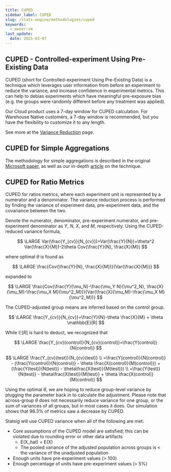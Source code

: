 ```yaml
---
title: CUPED
sidebar_label: CUPED
slug: /stats-engine/methodologies/cuped
keywords:
  - owner:vm
last_update:
  date: 2025-03-07
---
```


## CUPED - Controlled-experiment Using Pre-Existing Data

CUPED (short for Controlled-experiment Using Pre-Existing Data) is a technique which leverages user information from before an experiment to reduce the variance, and increase confidence in experimental metrics. This can help to debias experiments which have meaningful pre-exposure bias (e.g. the groups were randomly different before any treatment was applied).

Our Cloud product uses a 7-day window for CUPED calculation. For Warehouse Native customers, a 7-day window is recommended, but you have the flexibility to customize it to any length.

See more at the [Variance Reduction](../variance-reduction.md) page.

## CUPED for Simple Aggregations

The methodology for simple aggregations is described in the original [Microsoft paper](https://www.exp-platform.com/Documents/2013-02-CUPED-ImprovingSensitivityOfControlledExperiments.pdf), as well as our in-depth [article](https://www.statsig.com/blog/cuped) on the technique.

## CUPED for Ratio Metrics

CUPED for ratios metrics, where each experiment unit is represented by a numerator and a denominator. The variance reduction process is performed by finding the variance of experiment data, pre-experiment data, and the covariance between the two.

Denote the numerator, denominator, pre-experiment numerator, and pre-experiment denominator as $Y$, $N$, $X$, and $M$, respectively. Using the CUPED-reduced variance formula,

$$
\LARGE
Var(\frac{Y_{cv}}{N_{cv}})=Var(\frac{Y}{N})+\theta^2 Var(\frac{X}{M})-2\theta Cov(\frac{Y}{N}, \frac{X}{M})
$$

where optimal $\theta$ is found as

$$
\LARGE
\frac{Cov(\frac{Y}{N}, \frac{X}{M})}{Var(\frac{X}{M})}
$$

expanded to

$$
\LARGE
\frac{Cov(\frac{Y}{\mu_N}-\frac{\mu_Y N}{\mu^2_N}, \frac{X}{\mu_M}-\frac{\mu_X M}{\mu^2_M})}{Var(\frac{X}{\mu_M}-\frac{\mu_X M}{\mu^2_M})}
$$

The CUPED-adjusted group means are inferred based on the control group.

$$
\LARGE
\frac{Y_{cv}}{N_{cv}}=\frac{Y}{N}-\theta \frac{X}{M} + \theta \mathbb{E}[R]
$$

While $\mathbb{E}[R]$ is hard to deduct, we recognized that

$$
\LARGE
\frac{Y_{cv}(control)}{N_{cv}(control)}=\frac{Y(control)}{N(control)}
$$

$$
\LARGE
\frac{Y_{cv}(test)}{N_{cv}(test)} \\
=\frac{Y(control)}{N(control)} - (\frac{Y(control)}{N(control)} - \theta \frac{X(control)}{M(control)}) + (\frac{Y(test)}{N(test)} - \theta\frac{X(test)}{M(test)}) \\
=\frac{Y(test)}{N(test)} - \theta\frac{X(test)}{M(test)} + \theta \frac{X(control)}{M(control)}
$$

Using the optimal $\theta$, we are hoping to reduce group-level variance by plugging the parameter back in to calculate the adjustment. Please note that across-group $\theta$ does not necessarily reduce variance for one group, or the sum of variances of all groups, but in most cases it does. Our simulation shows that 98.3% of metrics saw a decrease by CUPED.

Statsig will use CUPED variance when all of the following are met:

- Core assumptions of the CUPED model are satisfied; this can be violated due to rounding error or other data artifacts
  - E(X_hat) = E(X)
  - The pooled variance of the adjusted population across groups is < the variance of the unadjusted population
- Enough units have pre-experiment values (> 100)
- Enough percentage of units have pre-experiment values (> 5%)
